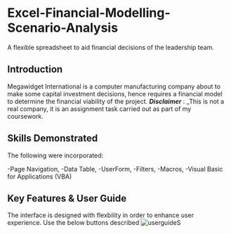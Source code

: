 # Excel-Financial-Modelling-Scenario-Analysis
A flexible spreadsheet to aid financial decisions of the leadership team.

## Introduction

Megawidget International is a computer manufacturing company about to make some capital investment decisions, hence requires a financial model to determine the financial viability of the project.
**_Disclaimer_** : _This is not a real company, it is an assignment task carried out as part of my coursework. 

## Skills Demonstrated
The following were incorporated:

-Page Navigation,
-Data Table,
-UserForm,
-Filters,
-Macros,
-Visual Basic for Applications (VBA)

## Key Features & User Guide
The interface is designed with flexbility in order to enhance user experience. Use the below buttons described
![userguideS](https://user-images.githubusercontent.com/122166125/229848446-864592c3-2bbf-41b6-998f-60b5dac8e51b.PNG)
